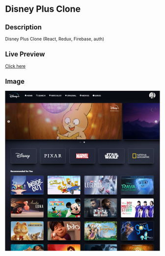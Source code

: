# Disney Plus Clone

## Description
Disney Plus Clone (React, Redux, Firebase, auth)

## Live Preview
[Click here](http://agmkowalczyk.js.ct8.pl/disney-plus-clone/)



## Image

![preview](https://github.com/agmkowalczyk/disney-plus-clone/blob/master/screenshot_disney-plus-clone.png "Disney Plus Clone")
